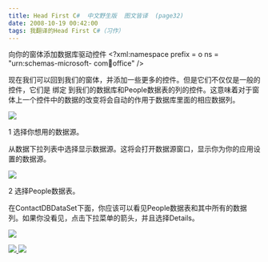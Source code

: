```yaml
---
title: Head First C#  中文野生版  图文皆译  (page32)
date: 2008-10-19 00:42:00
tags: 我翻译的Head First C#（习作）
---
```

向你的窗体添加数据库驱动控件  <?xml:namespace prefix = o ns = "urn:schemas-microsoft-
com:office:office" />

现在我们可以回到我们的窗体，并添加一些更多的控件。但是它们不仅仅是一般的控件，它们是  绑定
到我们的数据库和People数据表的列的控件。这意味着对于窗体上一个控件中的数据的改变将会自动的作用于数据库里面的相应数据列。

![](https://p-blog.csdn.net/images/p_blog_csdn_net/cuipengfei1/EntryImages/20081019/%E6%88%AA%E5%9B%BE06.jpg)

1  选择你想用的数据源。

从数据下拉列表中选择显示数据源。这将会打开数据源窗口，显示你为你的应用设置的数据源。

![](https://p-blog.csdn.net/images/p_blog_csdn_net/cuipengfei1/EntryImages/20081019/%E6%88%AA%E5%9B%BE07.jpg)

2  选择People数据表。

在ContactDBDataSet下面，你应该可以看见People数据表和其中所有的数据列。如果你没看见，点击下拉菜单的箭头，并且选择Details。

![](https://p-blog.csdn.net/images/p_blog_csdn_net/cuipengfei1/EntryImages/20081019/%E6%88%AA%E5%9B%BE08.jpg)



[ ![](https://profile.csdnimg.cn/5/2/5/3_cuipengfei1)
![](https://g.csdnimg.cn/static/user-reg-year/1x/11.png)
](https://blog.csdn.net/cuipengfei1)





